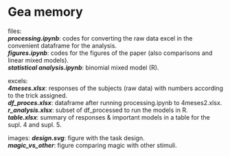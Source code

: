 # Gea memory

files:   
***processing.ipynb***: codes for converting the raw data excel in the convenient dataframe for the analysis.  
***figures.ipynb***: codes for the figures of the paper (also comparisons and linear mixed models).    
***statistical analysis.ipynb***: binomial mixed model (R).    


excels:  
***4meses.xlsx***: responses of the subjects (raw data) with numbers according to the trick assigned.    
***df_proces.xlsx***: dataframe after running processing.ipynb to 4meses2.xlsx.  
***r_analysis.xlsx***: subset of df_processed to run the models in R.    
***table.xlsx***: summary of responses & important models in a table for the supl. 4 and supl. 5.  

images:
***design.svg***: figure with the task design.    
***magic_vs_other***: figure comparing magic with other stimuli.  

